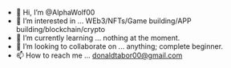 - 👋 Hi, I’m @AlphaWolf00
- 👀 I’m interested in ... WEb3/NFTs/Game building/APP building/blockchain/crypto
- 🌱 I’m currently learning ... nothing at the moment.
- 💞️ I’m looking to collaborate on ... anything; complete beginner.
- 📫 How to reach me ... donaldtabor00@gmail.com

<!---
AlphaWolf00/AlphaWolf00 is a ✨ special ✨ repository because its `README.md` (this file) appears on your GitHub profile.
You can click the Preview link to take a look at your changes.
--->
